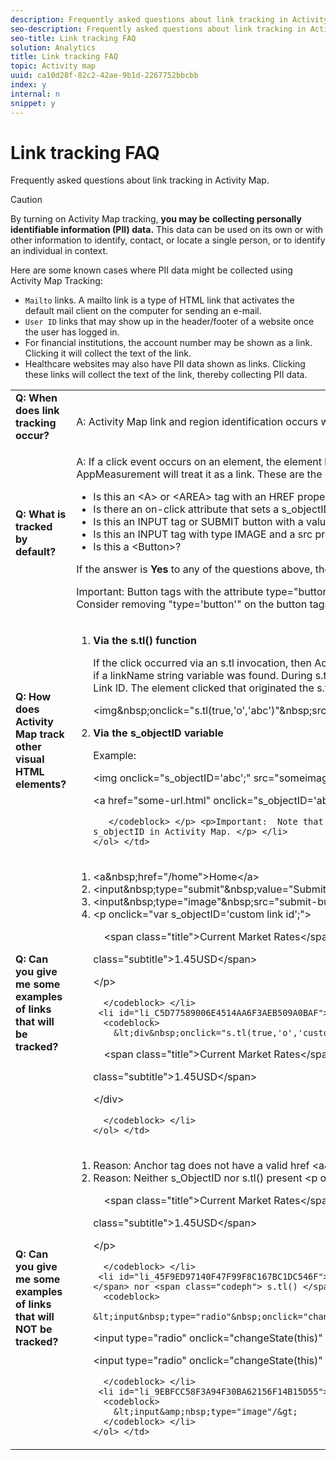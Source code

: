 ```yaml
---
description: Frequently asked questions about link tracking in Activity Map.
seo-description: Frequently asked questions about link tracking in Activity Map.
seo-title: Link tracking FAQ
solution: Analytics
title: Link tracking FAQ
topic: Activity map
uuid: ca10d28f-82c2-42ae-9b1d-2267752bbcbb
index: y
internal: n
snippet: y
---
```


# Link tracking FAQ

Frequently asked questions about link tracking in Activity Map.

>[!CAUTION]
>
>By turning on Activity Map tracking, **you may be** **collecting personally identifiable information (PII) data.** This data can be used on its own or with other information to identify, contact, or locate a single person, or to identify an individual in context. 
>
>Here are some known cases where PII data might be collected using Activity Map Tracking: 
>
>* `Mailto` links. A mailto link is a type of HTML link that activates the default mail client on the computer for sending an e-mail. 
>* `User ID` links that may show up in the header/footer of a website once the user has logged in. 
>* For financial institutions, the account number may be shown as a link. Clicking it will collect the text of the link. 
>* Healthcare websites may also have PII data shown as links. Clicking these links will collect the text of the link, thereby collecting PII data. 
>

<table id="table_0951EAC617344156BAE43000CCD838AF"> 
 <tbody> 
  <tr> 
   <td colname="col1"> <b>Q: When does link tracking occur?</b> <p> </p> </td> 
   <td colname="col2"> A: Activity Map link and region identification occurs when users click on a page. </td> 
  </tr> 
  <tr> 
   <td colname="col1"> <b>Q: What is tracked by default?</b> <p> </p> </td> 
   <td colname="col2"> A: If a click event occurs on an element, the element has to pass some checks to determine if AppMeasurement will treat it as a link. These are the checks: 
    <ul id="ul_81B9A5A7F8534E71AEF68F2199A154F0"> 
     <li id="li_49F6DDD9DC124AE5846EC5B7D7BEA20E">Is this an &lt;A&gt; or &lt;AREA&gt; tag with an HREF property? </li> 
     <li id="li_77828D24D54343E5B9A1FF7345221781">Is there an on-click attribute that sets a s_objectID variable? </li> 
     <li id="li_D4B0AEEEA58A4F82A1BCBD3971A60D02">Is this an INPUT tag or SUBMIT button with a value or child text? </li> 
     <li id="li_F7ABE88308E1413E9B9C2224DEC91BAB">Is this an INPUT tag with type IMAGE and a src property? </li> 
     <li id="li_F34A0C986E8040109A1DDF88C26E56D5">Is this a &lt;Button&gt;? </li> 
    </ul> <p>If the answer is <b>Yes</b> to any of the questions above, then the element is treated as a link and will be tracked. </p> <p>Important:  Button tags with the attribute type="button" are not considered to be links by AppMeasurement. Consider removing "type='button'" on the button tags and adding role="button" or submit="button" instead. </p> </td> 
  </tr> 
  <tr> 
   <td colname="col1"> <b>Q: How does Activity Map track other visual HTML elements?</b> </td> 
   <td colname="col2"> 
    <ol id="ol_DA3AED165CFF44B08DFB386D4DEE26C5"> 
     <li id="li_E3E3F498F37B4FADAFDA39CCAE41511F"> <b>Via the <span class="codeph"> s.tl() </span> function</b> <p>If the click occurred via an s.tl invocation, then Activity Map will also receive this click event and determine if a linkName string variable was found. During s.tl execution, that linkName will be set as the Activity Map Link ID. The element clicked that originated the s.tl() call will be used to determine the region. Example: </p> <p> 
       <codeblock>
         &lt;img&amp;nbsp;onclick="s.tl(true,'o','abc')"&amp;nbsp;src="someimageurl.png"/&gt; 
       </codeblock> </p> </li> 
     <li id="li_A93725B810FE408BA5E6B267CF8CEAE5"> <b>Via the <span class="codeph"> s_objectID </span> variable</b> <p>Example: </p> <p> 
       <codeblock>
         &lt;img&nbsp;onclick="s_objectID='abc';"&nbsp;src="someimageurl.png"/&gt; 
        
&lt;a&nbsp;href="some-url.html"&nbsp;onclick="s_objectID='abc';"&nbsp;&gt;Link&nbsp;Text&nbsp;Here&lt;/a&gt;

       </codeblock> </p> <p>Important:  Note that a trailing semicolon (;) is required when using s_objectID in Activity Map. </p> </li> 
    </ol> </td> 
  </tr> 
  <tr> 
   <td colname="col1"> <b>Q: Can you give me some examples of links that will be tracked?</b> </td> 
   <td colname="col2"> 
    <ol id="ol_697E5CE0B84D4A309DD80670697A02BA"> 
     <li id="li_2C511EFD10F14F438B1F3A1BAB4B45E0"> 
      <codeblock>
        &lt;a&amp;nbsp;href="/home"&gt;Home&lt;/a&gt; 
      </codeblock> </li> 
     <li id="li_76F3DB36ED734132A2386871E6EB4929"> 
      <codeblock>
        &lt;input&amp;nbsp;type="submit"&amp;nbsp;value="Submit"/&gt; 
      </codeblock> </li> 
     <li id="li_10CF9EDA224645169E7CDF74956DB98B"> 
      <codeblock>
        &lt;input&amp;nbsp;type="image"&amp;nbsp;src="submit-button.png"/&gt; 
      </codeblock> </li> 
     <li id="li_9FA171D7F49547E798DE21869F73A402"> 
      <codeblock>
        &lt;p&nbsp;onclick="var&nbsp;s_objectID='custom&nbsp;link&nbsp;id';"&gt; 
       
&nbsp;&nbsp;&nbsp;&nbsp;&lt;span&nbsp;class="title"&gt;Current&nbsp;Market&nbsp;Rates&lt;/span&gt;&lt;span&nbsp; 
       
class="subtitle"&gt;1.45USD&lt;/span&gt; 
       
&lt;/p&gt;

      </codeblock> </li> 
     <li id="li_C5D77589006E4514AA6F3AEB509A0BAF"> 
      <codeblock>
        &lt;div&nbsp;onclick="s.tl(true,'o','custom&nbsp;link&nbsp;id')"&gt; 
       
&nbsp;&nbsp;&nbsp;&nbsp;&lt;span&nbsp;class="title"&gt;Current&nbsp;Market&nbsp;Rates&lt;/span&gt;&lt;span&nbsp; 
       
class="subtitle"&gt;1.45USD&lt;/span&gt; 
       
&lt;/div&gt;

      </codeblock> </li> 
    </ol> </td> 
  </tr> 
  <tr> 
   <td colname="col1"> <b>Q: Can you give me some examples of links that will NOT be tracked?</b> </td> 
   <td colname="col2"> 
    <ol id="ol_CDFDB572F76B4F68A64B66A6B0237547"> 
     <li id="li_99372060646B43EF94C13A9C682CE693">Reason: Anchor tag does not have a valid href 
      <codeblock>
        &lt;a&amp;nbsp;name="innerAnchor"&gt;Section&amp;nbsp;header&lt;/a&gt; 
      </codeblock> </li> 
     <li id="li_736A5F7DC2D74B4DA1CECEE3AD10EB19">Reason: Neither <span class="codeph"> s_ObjectID </span> nor <span class="codeph"> s.tl() </span> present 
      <codeblock>
        &lt;p&nbsp;onclick="showPanel('market&nbsp;rates')"&gt; 
       
&nbsp;&nbsp;&nbsp;&nbsp;&lt;span&nbsp;class="title"&gt;Current&nbsp;Market&nbsp;Rates&lt;/span&gt;&lt;span&nbsp; 
       
class="subtitle"&gt;1.45USD&lt;/span&gt; 
       
&lt;/p&gt;

      </codeblock> </li> 
     <li id="li_45F9ED97140F47F99F8C167BC1DC546F">Reason: Neither <span class="codeph"> s_ObjectID </span> nor <span class="codeph"> s.tl() </span> present 
      <codeblock>
        &lt;input&nbsp;type="radio"&nbsp;onclick="changeState(this)"&nbsp;name="group1"&nbsp;value="A"/&gt; 
       
&lt;input&nbsp;type="radio"&nbsp;onclick="changeState(this)"&nbsp;name="group1"&nbsp;value="B"/&gt; 
       
&lt;input&nbsp;type="radio"&nbsp;onclick="changeState(this)"&nbsp;name="group1"&nbsp;value="C"/&gt;

      </codeblock> </li> 
     <li id="li_9EBFCC58F3A94F30BA62156F14B15D55">Reason: src property is missing a form input element 
      <codeblock>
        &lt;input&amp;nbsp;type="image"/&gt; 
      </codeblock> </li> 
    </ol> </td> 
  </tr> 
 </tbody> 
</table>

